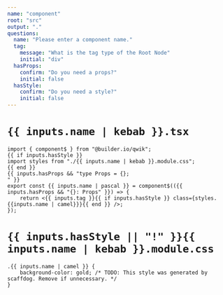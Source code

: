```yaml
---
name: "component"
root: "src"
output: "."
questions:
  name: "Please enter a component name."
  tag:
    message: "What is the tag type of the Root Node"
    initial: "div"
  hasProps:
    confirm: "Do you need a props?"
    initial: false
  hasStyle:
    confirm: "Do you need a style?"
    initial: false
---
```


# `{{ inputs.name | kebab }}.tsx`

```
import { component$ } from "@builder.io/qwik";
{{ if inputs.hasStyle }}
import styles from "./{{ inputs.name | kebab }}.module.css";
{{ end }}
{{ inputs.hasProps && "type Props = {};
" }}
export const {{ inputs.name | pascal }} = component$(({{ inputs.hasProps && "{}: Props" }}) => {
	return <{{ inputs.tag }}{{ if inputs.hasStyle }} class={styles.{{inputs.name | camel}}}{{ end }} />;
});

```

# `{{ inputs.hasStyle || "!" }}{{ inputs.name | kebab }}.module.css`

```
.{{ inputs.name | camel }} {
	background-color: gold; /* TODO: This style was generated by scaffdog. Remove if unnecessary. */
}
```
